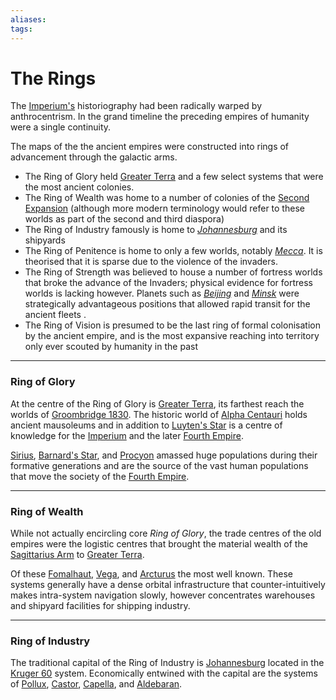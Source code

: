 ```yaml
---
aliases:
tags:
---
```


# The Rings

The [Imperium's](.../Organisation/third-empire.md) historiography had been radically warped by anthrocentrism. In the grand timeline the preceding empires of humanity were a single continuity. 

The maps of the the ancient empires were constructed into rings of advancement through the galactic arms.  

- The Ring of Glory held [Greater Terra](.../Systems/greater-terra.md) and a few select systems that were the most ancient colonies. 
- The Ring of Wealth was home to a number of colonies of the [Second Expansion](.../Empire%20in%20Snapshots/The%20Expansions/second-expansion.md) (although more modern terminology would refer to these worlds as part of the second and third diaspora)
- The Ring of Industry famously is home to *[Johannesburg](../Systems/kruger-60.md#Johannesburg)* and its shipyards  
- The Ring of Penitence is home to only a few worlds, notably *[Mecca](.../Systems/mecca.md)*. It is theorised that it is sparse due to the violence of the invaders.  
- The Ring of Strength was believed to house a number of fortress worlds that broke the advance of the Invaders; physical evidence for fortress worlds is lacking however. Planets such as *[Beijing](.../Systems/beijing.md)* and *[Minsk](.../Systems/minsk.md)* were strategically advantageous positions that allowed rapid transit for the ancient fleets .
- The Ring of Vision is presumed to be the last ring of formal colonisation by the ancient empire, and is the most expansive reaching into territory only ever scouted by humanity in the past  


***

### Ring of Glory 

At the centre of the Ring of Glory is [Greater Terra](../Systems/greater-terra.md), its farthest reach the worlds of [Groombridge 1830](../Systems/groombridg-1830.md). The historic world of [Alpha Centauri](../Systems/alpha-centauri.md) holds ancient mausoleums and in addition to [Luyten's Star](../Systems/luytens-star) is a centre of knowledge for the [Imperium](../Organisation/third-empire.md) and the later [Fourth Empire](../Organisation/fourth-empire.md).  

[Sirius](../Systems/sirius.md), [Barnard's Star](../Systems/barnards-star.md), and [Procyon](../Systems/procyon.md) amassed huge populations during their formative generations and are the source of the vast human populations that move the society of the [Fourth Empire](../Systems/fourth-empire.md).  

***

### Ring of Wealth

While not actually encircling core *Ring of Glory*, the trade centres of the old empires were the logistic centres that brought the material wealth of the [Sagittarius Arm](../Maps/galactic-features-and-local-quadrants.md#Sagittarius%20Arm) to [Greater Terra](../Systems/greater-terra.md).  

Of these [Fomalhaut](../Systems/fomalhaut.md), [Vega](../Systems/vega.md), and [Arcturus](../Systems/arcturus.md) the most well known. These systems generally have a dense orbital infrastructure that counter-intuitively makes intra-system navigation slowly, however concentrates warehouses and shipyard facilities for shipping industry.   

***

### Ring of Industry  

The traditional capital of the Ring of Industry is [Johannesburg](../Systems/kruger-60.md#Johannesburg) located in the [Kruger 60](../Systems/kruger-60.md) system. Economically entwined with the capital are the systems of [Pollux](../Systems/polux.md), [Castor](../Systems/castor.md), [Capella](../Systems/capella.md), and [Aldebaran](../Systems/aldebaran.md). 